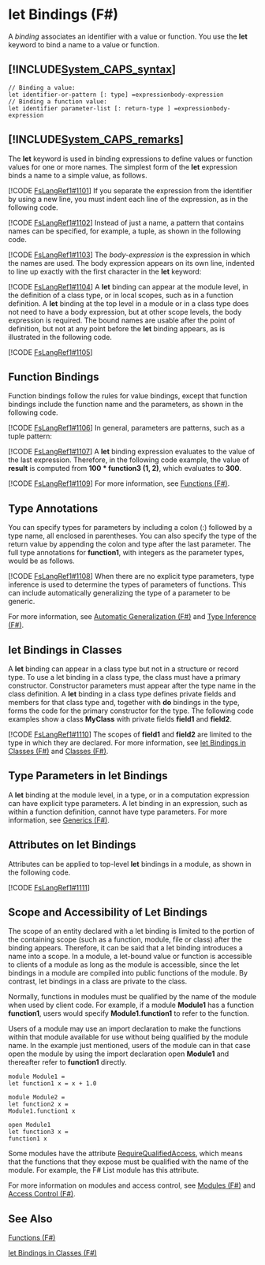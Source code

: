 # let Bindings (F#)

A *binding* associates an identifier with a value or function. You use the **let** keyword to bind a name to a value or function.


## [!INCLUDE[System_CAPS_syntax](//System/Token/System_CAPS_syntax_md.md)]

```
// Binding a value:
let identifier-or-pattern [: type] =expressionbody-expression
// Binding a function value:
let identifier parameter-list [: return-type ] =expressionbody-expression
```

## [!INCLUDE[System_CAPS_remarks](//System/Token/System_CAPS_remarks_md.md)]
The **let** keyword is used in binding expressions to define values or function values for one or more names. The simplest form of the **let** expression binds a name to a simple value, as follows.

[!CODE [FsLangRef1#1101](../CodeSnippet/VS_Snippets_Fsharp/fslangref1/FSharp/fs/letbindings.fs#1101)]
    If you separate the expression from the identifier by using a new line, you must indent each line of the expression, as in the following code.

[!CODE [FsLangRef1#1102](../CodeSnippet/VS_Snippets_Fsharp/fslangref1/FSharp/fs/letbindings.fs#1102)]
    Instead of just a name, a pattern that contains names can be specified, for example, a tuple, as shown in the following code.

[!CODE [FsLangRef1#1103](../CodeSnippet/VS_Snippets_Fsharp/fslangref1/FSharp/fs/letbindings.fs#1103)]
    The *body-expression* is the expression in which the names are used. The body expression appears on its own line, indented to line up exactly with the first character in the **let** keyword:

[!CODE [FsLangRef1#1104](../CodeSnippet/VS_Snippets_Fsharp/fslangref1/FSharp/fs/letbindings.fs#1104)]
    A **let** binding can appear at the module level, in the definition of a class type, or in local scopes, such as in a function definition. A **let** binding at the top level in a module or in a class type does not need to have a body expression, but at other scope levels, the body expression is required. The bound names are usable after the point of definition, but not at any point before the **let** binding appears, as is illustrated in the following code.

[!CODE [FsLangRef1#1105](../CodeSnippet/VS_Snippets_Fsharp/fslangref1/FSharp/fs/letbindings.fs#1105)]
    
## Function Bindings
Function bindings follow the rules for value bindings, except that function bindings include the function name and the parameters, as shown in the following code.

[!CODE [FsLangRef1#1106](../CodeSnippet/VS_Snippets_Fsharp/fslangref1/FSharp/fs/letbindings.fs#1106)]
    In general, parameters are patterns, such as a tuple pattern:

[!CODE [FsLangRef1#1107](../CodeSnippet/VS_Snippets_Fsharp/fslangref1/FSharp/fs/letbindings.fs#1107)]
    A **let** binding expression evaluates to the value of the last expression. Therefore, in the following code example, the value of **result** is computed from **100 &#42; function3 (1, 2)**, which evaluates to **300**.

[!CODE [FsLangRef1#1109](../CodeSnippet/VS_Snippets_Fsharp/fslangref1/FSharp/fs/letbindings.fs#1109)]
    For more information, see [Functions &#40;F&#35;&#41;](Functions+28%F%2329%.md).


## Type Annotations
You can specify types for parameters by including a colon (:) followed by a type name, all enclosed in parentheses. You can also specify the type of the return value by appending the colon and type after the last parameter. The full type annotations for **function1**, with integers as the parameter types, would be as follows.

[!CODE [FsLangRef1#1108](../CodeSnippet/VS_Snippets_Fsharp/fslangref1/FSharp/fs/letbindings.fs#1108)]
    When there are no explicit type parameters, type inference is used to determine the types of parameters of functions. This can include automatically generalizing the type of a parameter to be generic.

For more information, see [Automatic Generalization &#40;F&#35;&#41;](Automatic+Generalization+28%F%2329%.md) and [Type Inference &#40;F&#35;&#41;](Type+Inference+28%F%2329%.md).


## let Bindings in Classes
A **let** binding can appear in a class type but not in a structure or record type. To use a let binding in a class type, the class must have a primary constructor. Constructor parameters must appear after the type name in the class definition. A **let** binding in a class type defines private fields and members for that class type and, together with **do** bindings in the type, forms the code for the primary constructor for the type. The following code examples show a class **MyClass** with private fields **field1** and **field2**.

[!CODE [FsLangRef1#1110](../CodeSnippet/VS_Snippets_Fsharp/fslangref1/FSharp/fs/letbindings.fs#1110)]
    The scopes of **field1** and **field2** are limited to the type in which they are declared. For more information, see [let Bindings in Classes &#40;F&#35;&#41;](let+Bindings+in+Classes+28%F%2329%.md) and [Classes &#40;F&#35;&#41;](Classes+28%F%2329%.md).


## Type Parameters in let Bindings
A **let** binding at the module level, in a type, or in a computation expression can have explicit type parameters. A let binding in an expression, such as within a function definition, cannot have type parameters. For more information, see [Generics &#40;F&#35;&#41;](Generics+28%F%2329%.md).


## Attributes on let Bindings
Attributes can be applied to top-level **let** bindings in a module, as shown in the following code.

[!CODE [FsLangRef1#1111](../CodeSnippet/VS_Snippets_Fsharp/fslangref1/FSharp/fs/letbindings.fs#1111)]
    
## Scope and Accessibility of Let Bindings
The scope of an entity declared with a let binding is limited to the portion of the containing scope (such as a function, module, file or class) after the binding appears. Therefore, it can be said that a let binding introduces a name into a scope. In a module, a let-bound value or function is accessible to clients of a module as long as the module is accessible, since the let bindings in a module are compiled into public functions of the module. By contrast, let bindings in a class are private to the class.

Normally, functions in modules must be qualified by the name of the module when used by client code. For example, if a module **Module1** has a function **function1**, users would specify **Module1.function1** to refer to the function.

Users of a module may use an import declaration to make the functions within that module available for use without being qualified by the module name. In the example just mentioned, users of the module can in that case open the module by using the import declaration open **Module1** and thereafter refer to **function1** directly.


```
module Module1 =
let function1 x = x + 1.0

module Module2 =
let function2 x =
Module1.function1 x

open Module1
let function3 x =
function1 x
```
Some modules have the attribute [RequireQualifiedAccess](http://msdn.microsoft.com/en-us/library/8b9b6ade-0471-4413-ac5d-638cd0de5f15), which means that the functions that they expose must be qualified with the name of the module. For example, the F# List module has this attribute.

For more information on modules and access control, see [Modules &#40;F&#35;&#41;](Modules+28%F%2329%.md) and [Access Control &#40;F&#35;&#41;](Access+Control+28%F%2329%.md).


## See Also
[Functions &#40;F&#35;&#41;](Functions+28%F%2329%.md)

[let Bindings in Classes &#40;F&#35;&#41;](let+Bindings+in+Classes+28%F%2329%.md)

